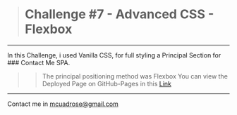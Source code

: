 ># Challenge #7 - **Advanced CSS - Flexbox**

---

In this Challenge, i used Vanilla CSS, for full styling a Principal Section for ### Contact Me SPA.
>>The principal positioning method was Flexbox
You can view the Deployed Page on GitHub-Pages in this <a href="https://mattcuadros.github.io/desafio-2.1-flexbox/" target="_blank">Link</a>

---

Contact me in [mcuadrose@gmail.com](mailto:mcuadrose@gmail.com)
